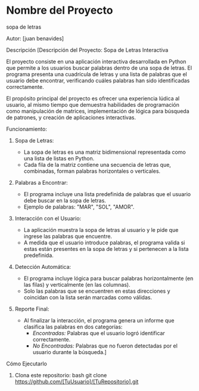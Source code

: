 # Nombre del Proyecto
sopa de letras 

Autor: [juan benavides]


 Descripción
[Descripción del Proyecto: Sopa de Letras Interactiva

El proyecto consiste en una aplicación interactiva desarrollada en Python que permite a los usuarios buscar palabras dentro de una sopa de letras. El programa presenta una cuadrícula de letras y una lista de palabras que el usuario debe encontrar, verificando cuáles palabras han sido identificadas correctamente.

El propósito principal del proyecto es ofrecer una experiencia lúdica al usuario, al mismo tiempo que demuestra habilidades de programación como manipulación de matrices, implementación de lógica para búsqueda de patrones, y creación de aplicaciones interactivas.

Funcionamiento:

1. Sopa de Letras:
   - La sopa de letras es una matriz bidimensional representada como una lista de listas en Python.
   - Cada fila de la matriz contiene una secuencia de letras que, combinadas, forman palabras horizontales o verticales.

2. Palabras a Encontrar:
   - El programa incluye una lista predefinida de palabras que el usuario debe buscar en la sopa de letras.
   - Ejemplo de palabras: "MAR", "SOL", "AMOR".

3. Interacción con el Usuario:
   - La aplicación muestra la sopa de letras al usuario y le pide que ingrese las palabras que encuentre.
   - A medida que el usuario introduce palabras, el programa valida si estas están presentes en la sopa de letras y si pertenecen a la lista predefinida.

4. Detección Automática:
   - El programa incluye lógica para buscar palabras horizontalmente (en las filas) y verticalmente (en las columnas).
   - Solo las palabras que se encuentren en estas direcciones y coincidan con la lista serán marcadas como válidas.

5. Reporte Final:
   - Al finalizar la interacción, el programa genera un informe que clasifica las palabras en dos categorías:
     - *Encontradas:* Palabras que el usuario logró identificar correctamente.
     - *No Encontradas:* Palabras que no fueron detectadas por el usuario durante la búsqueda.]

 Cómo Ejecutarlo

1. Clona este repositorio:
 bash
   git clone https://github.com/[TuUsuario]/[TuRepositorio].git